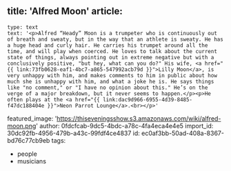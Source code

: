 title: 'Alfred Moon'
article:
  -
    type: text
    text: '<p>Alfred “Heady” Moon is a trumpeter who is continuously out of breath and sweaty, but in the way that an athlete is sweaty. He has a huge head and curly hair. He carries his trumpet around all the time, and will play when coerced. He loves to talk about the current state of things, always pointing out in extreme negative but with a conclusively positive, "but hey, what can you do?" His wife, <a href="{{ link:73fb0628-eaf1-4bc7-a865-547992acb79d }}">Lilly Moon</a>, is very unhappy with him, and makes comments to him in public about how much she is unhappy with him, and what a joke he is. He says things like "no comment," or "I have no opinion about this." He’s on the verge of a major breakdown, but it never seems to happen.</p><p>He often plays at the <a href="{{ link:dac9d966-6955-4d39-8485-f47dc188404e }}">Neon Parrot Lounge</a>.<br></p>'
featured_image: 'https://thiseveningsshow.s3.amazonaws.com/wiki/alfred-moon.png'
author: 0fdcfcab-9dc5-4bdc-a78c-4fa4eca4e4e5
import_id: 30dc92fb-4956-479b-a43c-99fdf4ce4837
id: ec0af3bb-50ad-408a-8367-bd76c77cb9eb
tags:
  - people
  - musicians
